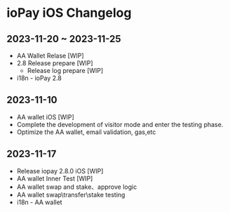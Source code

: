 # ioPay iOS Changelog


## 2023-11-20 ~ 2023-11-25
- AA Wallet Relase [WIP]
- 2.8 Release prepare [WIP]
  - Release log prepare [WIP]
- i18n - ioPay 2.8

## 2023-11-10

- AA wallet iOS [WIP]
- Complete the development of visitor mode and enter the testing phase.
- Optimize the AA wallet, email validation, gas,etc

## 2023-11-17
- Release iopay 2.8.0 iOS [WIP]
- AA wallet Inner Test [WIP]
- AA wallet swap and stake、approve logic
- AA wallet swap\transfer\stake testing
- i18n - AA wallet

